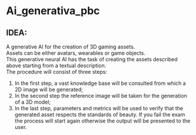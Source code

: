 # Ai_generativa_pbc

## IDEA:
<p>
A generative AI for the creation of 3D gaming assets. <br>
Assets can be either avatars, wearables or game objects. <br>
This generative neural AI has the task of creating the assets described above starting from a textual description. <br>
The procedure will consist of three steps: <br>
<ol>
  <li>In the first step, a vast knowledge base will be consulted from which a 2D image will be generated;</li>  
  <li>In the second step the reference image will be taken for the generation of a 3D model;</li>
  <li>In the last step, parameters and metrics will be used to verify that the generated asset respects the standards of beauty. If you fail the exam the process will start again otherwise the output will be presented to the user.</li>
</ol>
</p>
